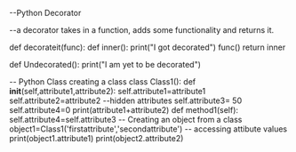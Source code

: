 --Python  Decorator

--a decorator takes in a function, adds some functionality and returns it.

def decorateit(func):
    def inner():
        print("I got decorated")
        func()
    return inner

def Undecorated():
    print("I am yet to be decorated")
    
-- Python Class creating a class
class Class1():
    def __init__(self,attribute1,attribute2):
        self.attribute1=attribute1
        self.attribute2=attribute2
        --hidden attributes
        self.attribute3= 50
        self.attribute4=0
        print(attribute1+attribute2)
    def method1(self):
    self.attribute4=self.attribute3
 -- Creating an object from a class
 object1=Class1('firstattribute','secondattribute')
 -- accessing attibute values
 print(object1.attribute1)
 print(object2.attribute2)
 
        
